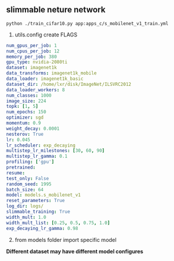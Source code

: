 ## slimmable neture network

```shell script
python ./train_cifar10.py app:apps_c/s_mobilenet_v1_train.yml
```
1. utils.config create FLAGS

```yaml
num_gpus_per_job: 1
num_cpus_per_job: 12
memory_per_job: 380
gpu_type: nvidia-2080ti
dataset: imagenet1k
data_transforms: imagenet1k_mobile
data_loader: imagenet1k_basic
dataset_dir: /home/lxr/disk/ImageNet/ILSVRC2012
data_loader_workers: 8
num_classes: 1000
image_size: 224
topk: [1, 5]
num_epochs: 150
optimizer: sgd
momentum: 0.9
weight_decay: 0.0001
nesterov: True
lr: 0.045
lr_scheduler: exp_decaying
multistep_lr_milestones: [30, 60, 90]
multistep_lr_gamma: 0.1
profiling: ['gpu']
pretrained: 
resume: 
test_only: False
random_seed: 1995
batch_size: 64
model: models.s_mobilenet_v1
reset_parameters: True
log_dir: logs/
slimmable_training: True
width_mult: 1.0
width_mult_list: [0.25, 0.5, 0.75, 1.0]
exp_decaying_lr_gamma: 0.98

```

2. from models folder import specific model

**Different dataset may have different model configures**